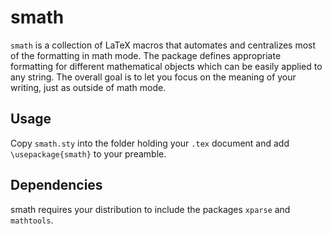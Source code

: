 smath
===
`smath` is a collection of LaTeX macros that automates and centralizes most of the formatting in math mode. The package defines appropriate formatting for different mathematical objects which can be easily applied to any string. The overall goal is to let you focus on the meaning of your writing, just as outside of math mode.

Usage
---
Copy `smath.sty` into the folder holding your `.tex` document and add `\usepackage{smath}` to your preamble.

Dependencies
---
smath requires your distribution to include the packages `xparse` and `mathtools`.